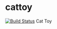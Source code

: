 # cattoy
[![Build Status](https://travis-ci.org/changjun89/cattoy.svg?branch=master)](https://travis-ci.org/changjun89/cattoy)  Cat Toy
